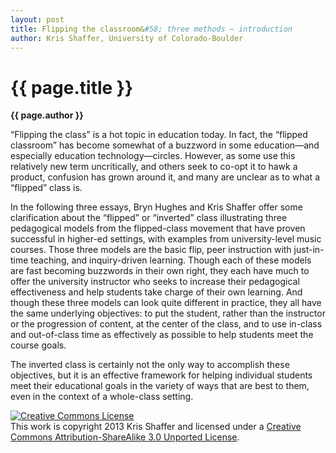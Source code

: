 ```yaml
---
layout: post
title: Flipping the classroom&#58; three methods – introduction
author: Kris Shaffer, University of Colorado-Boulder
---
```


{{ page.title }}
================

**{{ page.author }}**

“Flipping the class” is a hot topic in education today. In fact, the “flipped classroom” has become somewhat of a buzzword in some education—and especially education technology—circles. However, as some use this relatively new term uncritically, and others seek to co-opt it to hawk a product, confusion has grown around it, and many are unclear as to what a “flipped” class is.

In the following three essays, Bryn Hughes and Kris Shaffer offer some clarification about the “flipped” or “inverted” class illustrating three pedagogical models from the flipped-class movement that have proven successful in higher-ed settings, with examples from university-level music courses. Those three models are the basic flip, peer instruction with just-in-time teaching, and inquiry-driven learning. Though each of these models are fast becoming buzzwords in their own right, they each have much to offer the university instructor who seeks to increase their pedagogical effectiveness and help students take charge of their own learning. And though these three models can look quite different in practice, they all have the same underlying objectives: to put the student, rather than the instructor or the progression of content, at the center of the class, and to use in-class and out-of-class time as effectively as possible to help students meet the course goals.

The inverted class is certainly not the only way to accomplish these objectives, but it is an effective framework for helping individual students meet their educational goals in the variety of ways that are best to them, even in the context of a whole-class setting.


<a rel="license" href="http://creativecommons.org/licenses/by-sa/3.0/"><img alt="Creative Commons License" style="border-width:0" src="http://i.creativecommons.org/l/by-sa/3.0/88x31.png" /></a><br />This work is copyright 2013 Kris Shaffer and licensed under a <a rel="license" href="http://creativecommons.org/licenses/by-sa/3.0/">Creative Commons Attribution-ShareAlike 3.0 Unported License</a>.


